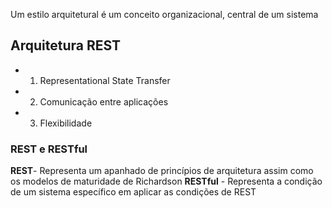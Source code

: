 Um estilo arquitetural é um conceito organizacional, central de um sistema

## Arquitetura REST
- 1. Representational State Transfer
- 2. Comunicação entre aplicações
- 3. Flexibilidade

### REST e RESTful
**REST**- Representa um apanhado de princípios de arquitetura assim como os modelos de maturidade de Richardson
**RESTful** - Representa a condição de um sistema específico em aplicar as condições de REST

